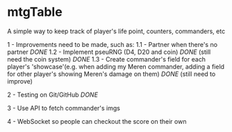 # mtgTable

A simple way to keep track of player's life point, counters, commanders, etc

1 - Improvements need to be made, such as:
1.1 - Partner when there's no partner _DONE_
1.2 - Implement pseuRNG (D4, D20 and coin) _DONE_ (still need the coin system) _DONE_
1.3 - Create commander's field for each player's 'showcase'(e.g. when adding my Meren commander, adding a field for other player's showing Meren's damage on them) _DONE_ (still need to improve)

2 - Testing on Git/GitHub _DONE_

3 - Use API to fetch commander's imgs

4 - WebSocket so people can checkout the score on their own
